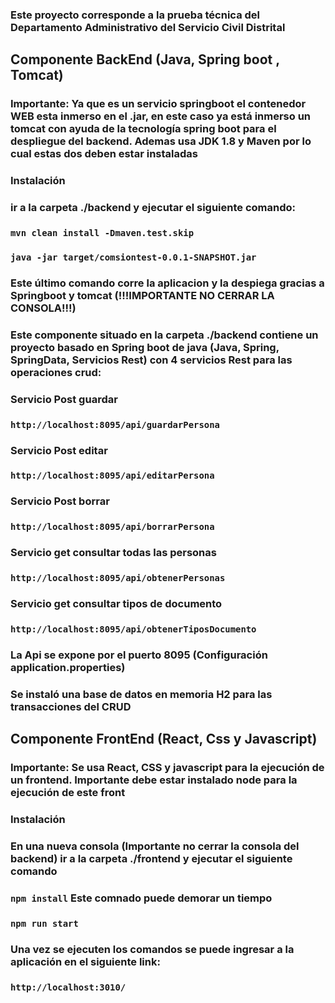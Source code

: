 ### Este proyecto corresponde a la prueba técnica del Departamento Administrativo del Servicio Civil Distrital  

## Componente BackEnd (Java, Spring boot , Tomcat)

### Importante: Ya que es un servicio springboot el contenedor WEB esta inmerso en el .jar, en este caso ya está inmerso un tomcat con ayuda de la tecnología spring boot para el despliegue del backend. Ademas usa JDK 1.8 y Maven por lo cual estas dos deben estar instaladas

### Instalación

### ir a la carpeta ./backend y ejecutar el siguiente comando:
### `mvn clean install -Dmaven.test.skip `
### `java -jar target/comsiontest-0.0.1-SNAPSHOT.jar`
### Este último comando corre la aplicacion y la despiega gracias a Springboot y tomcat (!!!IMPORTANTE NO CERRAR LA CONSOLA!!!)

### Este componente situado en la carpeta ./backend contiene un proyecto basado en Spring boot de java (Java, Spring, SpringData, Servicios Rest) con 4 servicios Rest para las operaciones crud:

### Servicio Post guardar
### `http://localhost:8095/api/guardarPersona`

### Servicio Post editar
### `http://localhost:8095/api/editarPersona`

### Servicio Post borrar
### `http://localhost:8095/api/borrarPersona`

### Servicio get consultar todas las personas
### `http://localhost:8095/api/obtenerPersonas`


### Servicio get consultar tipos de documento
### `http://localhost:8095/api/obtenerTiposDocumento`


### La Api se expone por el puerto 8095 (Configuración application.properties)

### Se instaló una base de datos en memoria H2 para las transacciones del CRUD

## Componente FrontEnd (React, Css y Javascript)

### Importante: Se usa React, CSS y javascript para la ejecución de un frontend. Importante debe estar instalado node para la ejecución de este front

### Instalación

### En una nueva consola (Importante no cerrar la consola del backend) ir a la carpeta ./frontend y ejecutar el siguiente comando

### `npm install`  Este comnado puede demorar un tiempo
### `npm run start`

### Una vez se ejecuten los comandos se puede ingresar a la aplicación en el siguiente link:
### `http://localhost:3010/`

